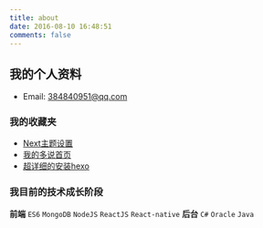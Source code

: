 ```yaml
---
title: about
date: 2016-08-10 16:48:51
comments: false
---
```


## 我的个人资料
- Email: 384840951@qq.com
### 我的收藏夹

-  [Next主题设置](http://theme-next.iissnan.com/theme-settings.html#tags-page) 
-  [我的多说首页](http://chuhan.duoshuo.com/admin/)
-  [超详细的安装hexo](https://xuanwo.org/2015/03/26/hexo-intor/)
### 我目前的技术成长阶段
**前端** `ES6` `MongoDB`  `NodeJS` `ReactJS` `React-native`
**后台** `C#` `Oracle` `Java`
